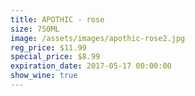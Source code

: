 ```yaml
---
title: APOTHIC - rose
size: 750ML
image: /assets/images/apothic-rose2.jpg
reg_price: $11.99
special_price: $8.99
expiration_date: 2017-05-17 00:00:00
show_wine: true
---
```



